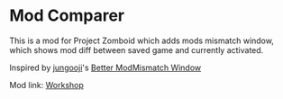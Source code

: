 # Mod Comparer

This is a mod for Project Zomboid which adds mods mismatch window, which shows mod diff between saved game and currently activated.

Inspired by [jungooji](https://steamcommunity.com/id/jungooji)'s [Better ModMismatch Window](https://steamcommunity.com/sharedfiles/filedetails/?id=1872244972)

Mod link: [Workshop](FIXME)
